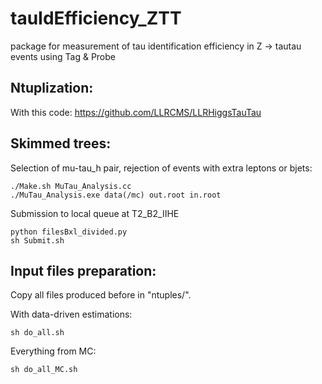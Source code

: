# tauIdEfficiency_ZTT
package for measurement of tau identification efficiency in Z -> tautau events using Tag &amp; Probe

Ntuplization:
------------

With this code: https://github.com/LLRCMS/LLRHiggsTauTau

Skimmed trees:
-------------

Selection of mu-tau_h pair, rejection of events with extra leptons or bjets:

```shell
./Make.sh MuTau_Analysis.cc
./MuTau_Analysis.exe data(/mc) out.root in.root
```

Submission to local queue at T2_B2_IIHE
```shell
python filesBxl_divided.py
sh Submit.sh
```

Input files preparation:
-----------------------

Copy all files produced before in "ntuples/". 

With data-driven estimations:
```shell
sh do_all.sh
```

Everything from MC:
```shell
sh do_all_MC.sh
```
